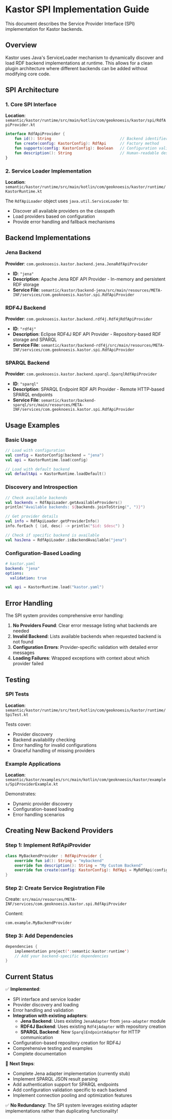 # Kastor SPI Implementation Guide

This document describes the Service Provider Interface (SPI) implementation for Kastor backends.

## Overview

Kastor uses Java's ServiceLoader mechanism to dynamically discover and load RDF backend implementations at runtime. This allows for a clean plugin architecture where different backends can be added without modifying core code.

## SPI Architecture

### 1. Core SPI Interface

**Location**: `semantic/kastor/runtime/src/main/kotlin/com/geoknoesis/kastor/spi/RdfApiProvider.kt`

```kotlin
interface RdfApiProvider {
    fun id(): String                              // Backend identifier
    fun create(config: KastorConfig): RdfApi      // Factory method
    fun supports(config: KastorConfig): Boolean   // Configuration validation
    fun description(): String                     // Human-readable description
}
```

### 2. Service Loader Implementation

**Location**: `semantic/kastor/runtime/src/main/kotlin/com/geoknoesis/kastor/runtime/KastorRuntime.kt`

The `RdfApiLoader` object uses `java.util.ServiceLoader` to:
- Discover all available providers on the classpath
- Load providers based on configuration
- Provide error handling and fallback mechanisms

## Backend Implementations

### Jena Backend

**Provider**: `com.geoknoesis.kastor.backend.jena.JenaRdfApiProvider`
- **ID**: `"jena"`
- **Description**: Apache Jena RDF API Provider - In-memory and persistent RDF storage
- **Service File**: `semantic/kastor/backend-jena/src/main/resources/META-INF/services/com.geoknoesis.kastor.spi.RdfApiProvider`

### RDF4J Backend

**Provider**: `com.geoknoesis.kastor.backend.rdf4j.Rdf4jRdfApiProvider`
- **ID**: `"rdf4j"`
- **Description**: Eclipse RDF4J RDF API Provider - Repository-based RDF storage and SPARQL
- **Service File**: `semantic/kastor/backend-rdf4j/src/main/resources/META-INF/services/com.geoknoesis.kastor.spi.RdfApiProvider`

### SPARQL Backend

**Provider**: `com.geoknoesis.kastor.backend.sparql.SparqlRdfApiProvider`
- **ID**: `"sparql"`  
- **Description**: SPARQL Endpoint RDF API Provider - Remote HTTP-based SPARQL endpoints
- **Service File**: `semantic/kastor/backend-sparql/src/main/resources/META-INF/services/com.geoknoesis.kastor.spi.RdfApiProvider`

## Usage Examples

### Basic Usage

```kotlin
// Load with configuration
val config = KastorConfig(backend = "jena")
val api = KastorRuntime.load(config)

// Load with default backend
val defaultApi = KastorRuntime.loadDefault()
```

### Discovery and Introspection

```kotlin
// Check available backends
val backends = RdfApiLoader.getAvailableProviders()
println("Available backends: ${backends.joinToString(", ")}")

// Get provider details
val info = RdfApiLoader.getProviderInfo()
info.forEach { (id, desc) -> println("$id: $desc") }

// Check if specific backend is available
val hasJena = RdfApiLoader.isBackendAvailable("jena")
```

### Configuration-Based Loading

```yaml
# kastor.yaml
backend: "jena"
options:
  validation: true
```

```kotlin
val api = KastorRuntime.load("kastor.yaml")
```

## Error Handling

The SPI system provides comprehensive error handling:

1. **No Providers Found**: Clear error message listing what backends are needed
2. **Invalid Backend**: Lists available backends when requested backend is not found
3. **Configuration Errors**: Provider-specific validation with detailed error messages
4. **Loading Failures**: Wrapped exceptions with context about which provider failed

## Testing

### SPI Tests

**Location**: `semantic/kastor/runtime/src/test/kotlin/com/geoknoesis/kastor/runtime/SpiTest.kt`

Tests cover:
- Provider discovery
- Backend availability checking
- Error handling for invalid configurations
- Graceful handling of missing providers

### Example Applications

**Location**: `semantic/kastor/examples/src/main/kotlin/com/geoknoesis/kastor/examples/SpiProviderExample.kt`

Demonstrates:
- Dynamic provider discovery
- Configuration-based loading
- Error handling scenarios

## Creating New Backend Providers

### Step 1: Implement RdfApiProvider

```kotlin
class MyBackendProvider : RdfApiProvider {
    override fun id(): String = "mybackend"
    override fun description(): String = "My Custom Backend"
    override fun create(config: KastorConfig): RdfApi = MyRdfApi(config)
}
```

### Step 2: Create Service Registration File

Create: `src/main/resources/META-INF/services/com.geoknoesis.kastor.spi.RdfApiProvider`

Content:
```
com.example.MyBackendProvider
```

### Step 3: Add Dependencies

```kotlin
dependencies {
    implementation project(':semantic:kastor:runtime')
    // Add your backend-specific dependencies
}
```

## Current Status

✅ **Implemented**:
- SPI interface and service loader
- Provider discovery and loading
- Error handling and validation
- **Integration with existing adapters**:
  - **Jena Backend**: Uses existing `JenaAdapter` from `jena-adapter` module
  - **RDF4J Backend**: Uses existing `Rdf4jAdapter` with repository creation
  - **SPARQL Backend**: New `SparqlEndpointAdapter` for HTTP communication
- Configuration-based repository creation for RDF4J
- Comprehensive testing and examples
- Complete documentation

🚧 **Next Steps**:
- Complete Jena adapter implementation (currently stub)
- Implement SPARQL JSON result parsing
- Add authentication support for SPARQL endpoints
- Add configuration validation specific to each backend
- Implement connection pooling and optimization features

✅ **No Redundancy**: The SPI system leverages existing adapter implementations rather than duplicating functionality!